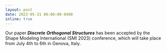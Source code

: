 ```yaml
---
layout: post
date: 2023-05-31 00:00:00-0400
inline: true
---
```


Our paper ***Discrete Orthogonal Structures*** has been accepted by the Shape Modeling International (SMI 2023) conference, which will take place from July 4th to 6th in Genova, Italy.
